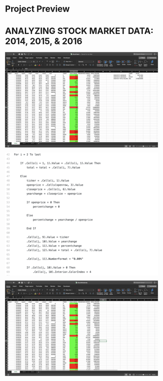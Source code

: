 # Project Preview

# ANALYZING STOCK MARKET DATA: 2014, 2015, & 2016

![](TheVBAofWallStreet/~Advanced/2016_Advanced.png)

![](Images/script_preview.png)

![](TheVBAofWallStreet/~Moderate/2016_Moderate.png)
